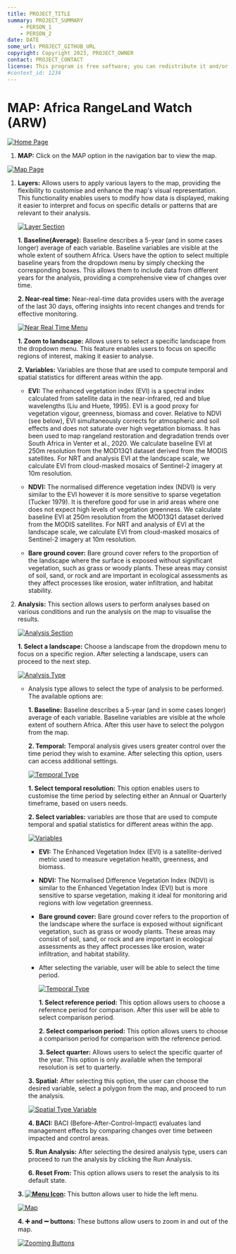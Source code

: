 ```yaml
---
title: PROJECT_TITLE
summary: PROJECT_SUMMARY
    - PERSON_1
    - PERSON_2
date: DATE
some_url: PROJECT_GITHUB_URL
copyright: Copyright 2023, PROJECT_OWNER
contact: PROJECT_CONTACT
license: This program is free software; you can redistribute it and/or modify it under the terms of the GNU Affero General Public License as published by the Free Software Foundation; either version 3 of the License, or (at your option) any later version.
#context_id: 1234
---
```


# MAP: Africa RangeLand Watch (ARW)

[![Home Page](./img/manual-map-img-1.png)](./img/manual-map-img-1.png)

1. **MAP:** Click on the MAP option in the navigation bar to view the map.

[![Map Page](./img/manual-map-img-2.png)](./img/manual-map-img-2.png)

1. **Layers:** Allows users to apply various layers to the map, providing the flexibility to customise and enhance the map's visual representation. This functionality enables users to modify how data is displayed, making it easier to interpret and focus on specific details or patterns that are relevant to their analysis.

    [![Layer Section](./img/manual-map-img-3.png)](./img/manual-map-img-3.png)
    
    **1. Baseline(Average):** Baseline describes a 5-year (and in some cases longer) average of each variable. Baseline variables are visible at the whole extent of southern Africa. Users have the option to select multiple baseline years from the dropdown menu by simply checking the corresponding boxes. This allows them to include data from different years for the analysis, providing a comprehensive view of changes over time.
    
    **2. Near-real time:** Near-real-time data provides users with the average of the last 30 days, offering insights into recent changes and trends for effective monitoring.

    [![Near Real Time Menu](./img/manual-map-img-4.png)](./img/manual-map-img-4.png)

    **1. Zoom to landscape:** Allows users to select a specific landscape from the dropdown menu. This feature enables users to focus on specific regions of interest, making it easier to analyse.

    **2. Variables:** Variables are those that are used to compute temporal and spatial statistics for different areas within the app. 

    * **EVI:** The enhanced vegetation index (EVI) is a spectral index calculated from satellite data in the near-infrared, red and blue wavelengths (Liu and Huete, 1995). EVI is a good proxy for vegetation vigour, greenness, biomass and cover. Relative to NDVI (see below), EVI simultaneously corrects for atmospheric and soil effects and does not saturate over high vegetation biomass. It has been used to map rangeland restoration and degradation trends over South Africa in Venter et al., 2020. We calculate baseline EVI at 250m resolution from the MOD13Q1 dataset derived from the MODIS satellites. For NRT and analysis EVI at the landscape scale, we calculate EVI from cloud-masked mosaics of Sentinel-2 imagery at 10m resolution.

    * **NDVI:** The normalised difference vegetation index (NDVI) is very similar to the EVI however it is more sensitive to sparse vegetation (Tucker 1979). It is therefore good for use in arid areas where one does not expect high levels of vegetation greenness. We calculate baseline EVI at 250m resolution from the MOD13Q1 dataset derived from the MODIS satellites. For NRT and analysis of EVI at the landscape scale, we calculate EVI from cloud-masked mosaics of Sentinel-2 imagery at 10m resolution.

    * **Bare ground cover:** Bare ground cover refers to the proportion of the landscape where the surface is exposed without significant vegetation, such as grass or woody plants. These areas may consist of soil, sand, or rock and are important in ecological assessments as they affect processes like erosion, water infiltration, and habitat stability.

2. **Analysis:** This section allows users to perform analyses based on various conditions and run the analysis on the map to visualise the results.

    [![Analysis Section](./img/manual-map-img-5.png)](./img/manual-map-img-5.png)

    **1. Select a landscape:** Choose a landscape from the dropdown menu to focus on a specific region. After selecting a landscape, users can proceed to the next step.

    [![Analysis Type](./img/manual-map-img-6.png)](./img/manual-map-img-6.png)

    * Analysis type allows to select the type of analysis to be performed. The available options are:

        **1. Baseline:** Baseline describes a 5-year (and in some cases longer) average of each variable. Baseline variables are visible at the whole extent of southern Africa. After this user have to select the polygon from the map.

        **2. Temporal:** Temporal analysis gives users greater control over the time period they wish to examine. After selecting this option, users can access additional settings.

        [![Temporal Type](./img/manual-map-img-7.png)](./img/manual-map-img-7.png)

        **1. Select temporal resolution:** This option enables users to customise the time period by selecting either an Annual or Quarterly timeframe, based on users needs.

        **2. Select variables:** variables are those that are used to compute temporal and spatial statistics for different areas within the app.

        [![Variables](./img/manual-map-img-8.png)](./img/manual-map-img-8.png)

        - **EVI:** The Enhanced Vegetation Index (EVI) is a satellite-derived metric used to measure vegetation health, greenness, and biomass.

        - **NDVI:** The Normalised Difference Vegetation Index (NDVI) is similar to the Enhanced Vegetation Index (EVI) but is more sensitive to sparse vegetation, making it ideal for monitoring arid regions with low vegetation greenness.

        - **Bare ground cover:**  Bare ground cover refers to the proportion of the landscape where the surface is exposed without significant vegetation, such as grass or woody plants. These areas may consist of soil, sand, or rock and are important in ecological assessments as they affect processes like erosion, water infiltration, and habitat stability.

        - After selecting the variable, user will be able to select the time period.

            [![Temporal Type](./img/manual-map-img-9.png)](./img/manual-map-img-9.png)

            **1. Select reference period:** This option allows users to choose a reference period for comparison. After this user will be able to select comparison period.

            **2. Select comparison period:** This option allows users to choose a comparison period for comparison with the reference period.

            **3. Select quarter:** Allows users to select the specific quarter of the year. This option is only available when the temporal resolution is set to quarterly.

        **3. Spatial:** After selecting this option, the user can choose the desired variable, select a polygon from the map, and proceed to run the analysis.

        [![Spatial Type Variable](./img/manual-map-img-10.png)](./img/landing-page-img-10.png)

        **4. BACI:** BACI (Before-After-Control-Impact) evaluates land management effects by comparing changes over time between impacted and control areas.

        **5. Run Analysis:** After selecting the desired analysis type, users can proceed to run the analysis by clicking the Run Analysis.

        **6. Reset From:** This option allows users to reset the analysis to its default state.

    **3. [![Menu Icon](./img/manual-map-img-11.png)](./img/landing-page-img-11.png):** This button allows user to hide the left menu.

    [![Map](./img/manual-map-img-12.png)](./img/landing-page-img-12.png)

    **4. ➕ and ➖ buttons:** These buttons allow users to zoom in and out of the map.

    [![Zooming Buttons](./img/manual-map-img-12.png)](./img/landing-page-img-12.png)


            